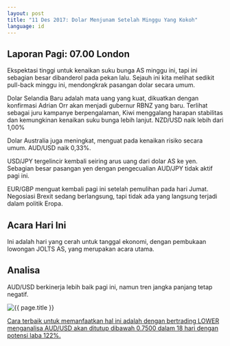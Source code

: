 ```yaml
---
layout: post
title: "11 Des 2017: Dolar Menjunam Setelah Minggu Yang Kokoh"
language: id
---
```

## Laporan Pagi: 07.00 London

Ekspektasi tinggi untuk kenaikan suku bunga AS minggu ini, tapi ini sebagian besar dibanderol pada pekan lalu. Sejauh ini kita melihat sedikit pull-back minggu ini, mendongkrak pasangan dolar secara umum.

Dolar Selandia Baru adalah mata uang yang kuat, dikuatkan dengan konfirmasi Adrian Orr akan menjadi gubernur RBNZ yang baru. Terlihat sebagai juru kampanye berpengalaman, Kiwi menggalang harapan stabilitas dan kemungkinan kenaikan suku bunga lebih lanjut. NZD/USD naik lebih dari 1,00%

Dolar Australia juga meningkat, menguat pada kenaikan risiko secara umum. AUD/USD naik 0,33%.

USD/JPY tergelincir kembali seiring arus uang dari dolar AS ke yen. Sebagian besar pasangan yen dengan pengecualian AUD/JPY tidak aktif pagi ini.

EUR/GBP menguat kembali pagi ini setelah pemulihan pada hari Jumat. Negosiasi Brexit sedang berlangsung, tapi tidak ada yang langsung terjadi dalam politik Eropa.

## Acara Hari Ini

Ini adalah hari yang cerah untuk tanggal ekonomi, dengan pembukaan lowongan JOLTS AS, yang merupakan acara utama.

## Analisa

AUD/USD berkinerja lebih baik pagi ini, namun tren jangka panjang tetap negatif.

<img src="{{ site.url }}/images/dec/id-11-dec-17.png" alt="{{ page.title }}" title="{{ page.title }}">

<a href="%LINK%%?currency=USD&market=forex&underlying=frxAUDUSD&formname=higherlower&duration_amount=18&duration_units=d&amount=10&amount_type=payout&expiry_type=duration&barrier=0.7500" target="_blank">Cara terbaik untuk memanfaatkan hal ini adalah dengan bertrading LOWER menganalisa AUD/USD akan ditutup dibawah 0.7500 dalam 18 hari dengan potensi laba 122%.</a>